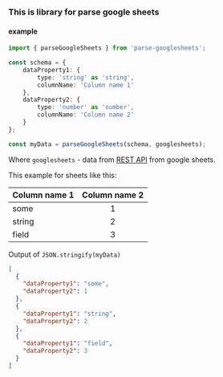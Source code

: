### This is library for parse google sheets


#### example

```typescript
import { parseGoogleSheets } from 'parse-googlesheets';

const schema = {
    dataProperty1: {
        type: 'string' as 'string',
        columnName: 'Column name 1'
    },
    dataProperty2: {
        type: 'number' as 'number',
        columnName: 'Column name 2'
    }
};

const myData = parseGoogleSheets(schema, googlesheets);
```
Where `googlesheets` - data from [REST API](https://www.freecodecamp.org/news/cjn-google-sheets-as-json-endpoint/) from google sheets.

This example for sheets like this:

|Column name 1|Column name 2|
|---|:----:|
|some|1|
|string|2|
|field|3|

Output of `JSON.stringify(myData)`

```json
[
  {
    "dataProperty1": "some",
    "dataProperty2": 1
  },
  {
    "dataProperty1": "string",
    "dataProperty2": 2
  },
  {
    "dataProperty1": "field",
    "dataProperty2": 3
  }
]
```